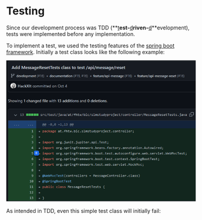 # Testing

Since our development process was TDD (**<u>t</u>**est-**<u>d</u>**riven-**<u>d</u>**evelopment), tests were implemented before any implementation.

To implement a test, we used the testing features of the [spring boot framework](https://docs.spring.io/spring-boot/docs/1.5.2.RELEASE/reference/html/boot-features-testing.html).
Initially a test class looks like the following example:

![image-20221125170335458](.\attachments\image-20221125170335458.png)

As intended in TDD, even this simple test class will initially fail:

